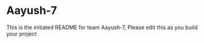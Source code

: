 # Aayush-7
This is the initiated README for team Aayush-7, Please edit this as you build your project
